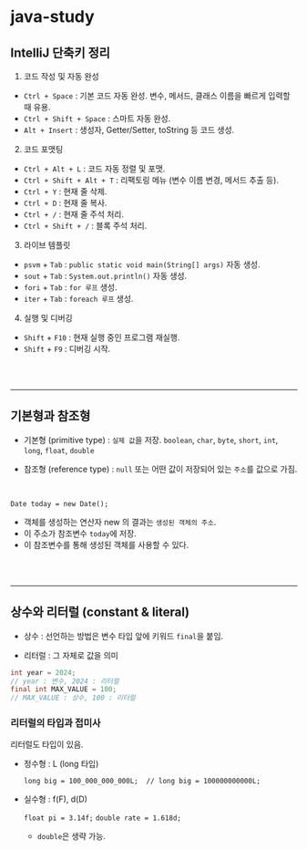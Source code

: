 # java-study

## IntelliJ 단축키 정리

1. 코드 작성 및 자동 완성

- ` Ctrl + Space ` : 기본 코드 자동 완성. 변수, 메서드, 클래스 이름을 빠르게 입력할 때 유용.
- ` Ctrl + Shift + Space ` : 스마트 자동 완성.
- ` Alt + Insert ` : 생성자, Getter/Setter, toString 등 코드 생성.

2. 코드 포맷팅

- ` Ctrl + Alt + L ` : 코드 자동 정렬 및 포맷.
- ` Ctrl + Shift + Alt + T ` : 리팩토링 메뉴 (변수 이름 변경, 메서드 추출 등).
- ` Ctrl + Y ` : 현재 줄 삭제.
- ` Ctrl + D ` : 현재 줄 복사.
- ` Ctrl + / ` : 현재 줄 주석 처리.
- ` Ctrl + Shift + / ` : 블록 주석 처리.

3. 라이브 템플릿

- `psvm` + `Tab` : `public static void main(String[] args)` 자동 생성.
- `sout` + `Tab` : `System.out.println()` 자동 생성.
- `fori` + `Tab` : `for 루프` 생성.
- `iter` + `Tab` : `foreach 루프` 생성.

4. 실행 및 디버깅

- `Shift` + `F10` : 현재 실행 중인 프로그램 재실행.
- `Shift` + `F9` : 디버깅 시작.

<br></br>

--------------------------------


## 기본형과 참조형

* 기본형 (primitive type) : `실제 값`을 저장. `boolean`, `char`, `byte`, `short`, `int`, `long`, `float`, `double` 

* 참조형 (reference type) : `null` 또는 어떤 값이 저장되어 있는 `주소`를 값으로 가짐. 

<br>

`Date today = new Date();`

- 객체를 생성하는 연산자 new 의 결과는 `생성된 객체의 주소`.
- 이 주소가 참조변수 `today`에 저장.
- 이 참조변수를 통해 생성된 객체를 사용할 수 있다. 

<br></br>


---------------------------------------


## 상수와 리터럴 (constant & literal)

* 상수 : 선언하는 방법은 변수 타입 앞에 키워드 `final`을 붙임.

* 리터럴 : 그 자체로 값을 의미

```java
int year = 2024;
// year : 변수, 2024 : 리터럴
final int MAX_VALUE = 100;
// MAX_VALUE : 상수, 100 : 리터럴
```

### 리터럴의 타입과 접미사

리터럴도 타입이 있음.

- 정수형 : L (long 타입)
  
  `long big = 100_000_000_000L;  // long big = 100000000000L;`

- 실수형 : f(F), d(D)

  `float pi = 3.14f;`
  `double rate = 1.618d;`

  - `double`은 생략 가능.